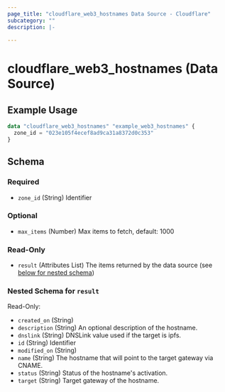 ```yaml
---
page_title: "cloudflare_web3_hostnames Data Source - Cloudflare"
subcategory: ""
description: |-
  
---
```


# cloudflare_web3_hostnames (Data Source)



## Example Usage

```terraform
data "cloudflare_web3_hostnames" "example_web3_hostnames" {
  zone_id = "023e105f4ecef8ad9ca31a8372d0c353"
}
```

<!-- schema generated by tfplugindocs -->
## Schema

### Required

- `zone_id` (String) Identifier

### Optional

- `max_items` (Number) Max items to fetch, default: 1000

### Read-Only

- `result` (Attributes List) The items returned by the data source (see [below for nested schema](#nestedatt--result))

<a id="nestedatt--result"></a>
### Nested Schema for `result`

Read-Only:

- `created_on` (String)
- `description` (String) An optional description of the hostname.
- `dnslink` (String) DNSLink value used if the target is ipfs.
- `id` (String) Identifier
- `modified_on` (String)
- `name` (String) The hostname that will point to the target gateway via CNAME.
- `status` (String) Status of the hostname's activation.
- `target` (String) Target gateway of the hostname.


